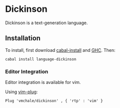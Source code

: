 # Dickinson

Dickinson is a text-generation language.

## Installation

To install, first download [cabal-install](https://www.haskell.org/cabal/) and
[GHC](https://www.haskell.org/ghc/download.html). Then:

```
cabal install language-dickinson
```

### Editor Integration

Editor integration is available for vim.

Using [vim-plug](https://github.com/junegunn/vim-plug):

```vimscript
Plug 'vmchale/dickinson' , { 'rtp' : 'vim' }
```
